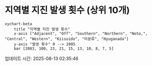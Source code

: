 # 지역별 지진 발생 횟수 (상위 10개)

```mermaid
xychart-beta
    title "지역별 지진 발생 횟수"
    x-axis ["Adjacent", "Off", "Southern", "Northern", "Noto,", "Central", "Western", "Kiisuido", "미분류", "Hyuganada"]
    y-axis "발생 횟수" 0 --> 2085
    bar [2083, 100, 23, 21, 15, 13, 10, 8, 7, 5]
```

업데이트 시간: 2025-08-13 02:35:46
